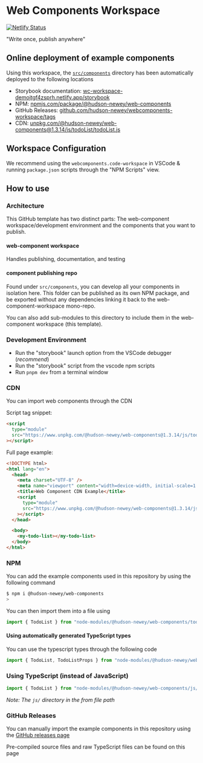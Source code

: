 # Web Components Workspace

[![Netlify Status](https://api.netlify.com/api/v1/badges/4cc663fa-d0c0-486b-b108-559ba35fb3ff/deploy-status)](https://app.netlify.com/sites/wc-workspace-demojtgf4zsprh/deploys)

"Write once, publish anywhere"

## Online deployment of example components

Using this workspace, the [`src/components`](/src/components/) directory has been automatically deployed to the following locations

- Storybook documentation: [wc-workspace-demojtgf4zsprh.netlify.app/storybook](https://wc-workspace-demojtgf4zsprh.netlify.app/storybook)
- NPM: [npmjs.com/package/@hudson-newey/web-components](https://www.npmjs.com/package/@hudson-newey/web-components)
- GitHub Releases: [github.com/hudson-newey/webcomponents-workspace/tags](https://github.com/hudson-newey/webcomponents-workspace/tags)
- CDN: [unpkg.com/@hudson-newey/web-components@1.3.14/js/todoList/todoList.js](https://www.unpkg.com/@hudson-newey/web-components@1.3.14/js/todoList/todoList.js?module)

## Workspace Configuration

We recommend using the `webcomponents.code-workspace` in VSCode & running `package.json` scripts through the "NPM Scripts" view.

## How to use

### Architecture

This GitHub template has two distinct parts: The web-component workspace/development environment
and the components that you want to publish.

#### web-component workspace

Handles publishing, documentation, and testing

#### component publishing repo

Found under `src/components`, you can develop all your components in isolation here.
This folder can be published as its own NPM package, and be exported without any dependencies linking it back to the
web-component-workspace mono-repo.

You can also add sub-modules to this directory to include them in the web-component workspace (this template).

### Development Environment

- Run the "storybook" launch option from the VSCode debugger (_recommend_)
- Run the "storybook" script from the vscode npm scripts
- Run `pnpm dev` from a terminal window

### CDN

You can import web components through the CDN

Script tag snippet:

```html
<script
  type="module"
  src="https://www.unpkg.com/@hudson-newey/web-components@1.3.14/js/todoList/todoList.js?module"
></script>
```

Full page example:

```html
<!DOCTYPE html>
<html lang="en">
  <head>
    <meta charset="UTF-8" />
    <meta name="viewport" content="width=device-width, initial-scale=1.0" />
    <title>Web Component CDN Example</title>
    <script
      type="module"
      src="https://www.unpkg.com/@hudson-newey/web-components@1.3.14/js/todoList/todoList.js?module"
    ></script>
  </head>

  <body>
    <my-todo-list></my-todo-list>
  </body>
</html>
```

### NPM

You can add the example components used in this repository by using the following command

```sh
$ npm i @hudson-newey/web-components
>
```

You can then import them into a file using

```js
import { TodoList } from "node-modules/@hudson-newey/web-components/todoList";
```

#### Using automatically generated TypeScript types

You can use the typescript types through the following code

```ts
import { TodoList, TodoListProps } from "node-modules/@hudson-newey/webcomponents/@types/todoList";
```

### Using TypeScript (instead of JavaScript)

```js
import { TodoList } from "node-modules/@hudson-newey/web-components/js/todoList";
```

_Note: The `js/` directory in the from file path_

### GitHub Releases

You can manually import the example components in this repository using the [GitHub releases page](https://github.com/hudson-newey/webcomponents-workspace/tags)

Pre-compiled source files and raw TypeScript files can be found on this page
